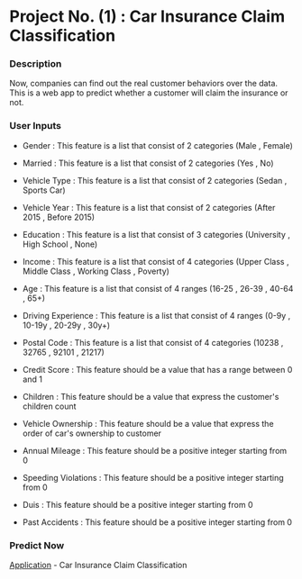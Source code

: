 # Project No. (1) : Car Insurance Claim Classification

### Description
Now, companies can find out the real customer behaviors over the data.
This is a web app to predict whether a customer will claim the insurance or not.

### User Inputs
- Gender : This feature is a list that consist of 2 categories (Male , Female)

- Married : This feature is a list that consist of 2 categories (Yes , No)

- Vehicle Type : This feature is a list that consist of 2 categories (Sedan , Sports Car)
- Vehicle Year : This feature is a list that consist of 2 categories (After 2015 , Before 2015)
- Education : This feature is a list that consist of 3 categories (University , High School , None)
- Income : This feature is a list that consist of 4 categories (Upper Class , Middle Class , Working Class , Poverty)
- Age : This feature is a list that consist of 4 ranges (16-25 , 26-39 , 40-64 , 65+)
- Driving Experience : This feature is a list that consist of 4 ranges (0-9y , 10-19y , 20-29y , 30y+)
- Postal Code : This feature is a list that consist of 4 categories (10238 , 32765 , 92101 , 21217)
- Credit Score : This feature should be a value that has a range between 0 and 1
- Children : This feature should be a value that express the customer's children count
- Vehicle Ownership : This feature should be a value that express the order of car's ownership to customer
- Annual Mileage : This feature should be a positive integer starting from 0
- Speeding Violations : This feature should be a positive integer starting from 0
- Duis : This feature should be a positive integer starting from 0
- Past Accidents : This feature should be a positive integer starting from 0

### Predict Now
[Application](https://mohammedhmalawyscientist-car-insurance-claim-classif-app-4kc8pn.streamlit.app/) - Car Insurance Claim Classification
